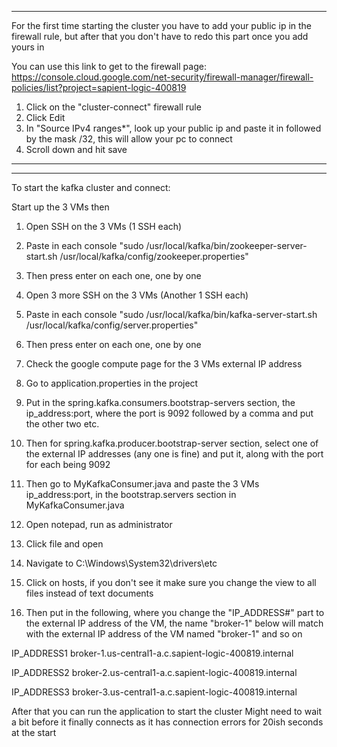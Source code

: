 ---------------------------------------------------------------------------------------------------------
For the first time starting the cluster you have to add your public ip in the firewall rule,
but after that you don't have to redo this part once you add yours in

You can use this link to get to the firewall page:
https://console.cloud.google.com/net-security/firewall-manager/firewall-policies/list?project=sapient-logic-400819

1. Click on the "cluster-connect" firewall rule
2. Click Edit
3. In "Source IPv4 ranges*", look up your public ip and paste it in followed by the mask /32, this will allow your pc to connect
4. Scroll down and hit save
---------------------------------------------------------------------------------------------------------
---------------------------------------------------------------------------------------------------------
To start the kafka cluster and connect:

Start up the 3 VMs then
1. Open SSH on the 3 VMs (1 SSH each)
2. Paste in each console
   "sudo /usr/local/kafka/bin/zookeeper-server-start.sh /usr/local/kafka/config/zookeeper.properties"
3. Then press enter on each one, one by one


4. Open 3 more SSH on the 3 VMs (Another 1 SSH each)
5. Paste in each console
   "sudo /usr/local/kafka/bin/kafka-server-start.sh /usr/local/kafka/config/server.properties"
6. Then press enter on each one, one by one


7. Check the google compute page for the 3 VMs external IP address
8. Go to application.properties in the project
9. Put in the spring.kafka.consumers.bootstrap-servers section, the ip_address:port, where the port is 9092
   followed by a comma and put the other two etc.
10. Then for spring.kafka.producer.bootstrap-server section, select one of the external IP addresses (any one is fine)
    and put it, along with the port for each being 9092
11. Then go to MyKafkaConsumer.java and paste the 3 VMs ip_address:port, in the bootstrap.servers section in
    MyKafkaConsumer.java


12. Open notepad, run as administrator
13. Click file and open
14. Navigate to C:\Windows\System32\drivers\etc
15. Click on hosts, if you don't see it make sure you change the view to all files instead of text documents
16. Then put in the following, where you change the "IP_ADDRESS#" part to the external IP address of the VM,
    the name "broker-1" below will match with the external IP address of the VM named "broker-1" and so on

IP_ADDRESS1 broker-1.us-central1-a.c.sapient-logic-400819.internal

IP_ADDRESS2 broker-2.us-central1-a.c.sapient-logic-400819.internal

IP_ADDRESS3 broker-3.us-central1-a.c.sapient-logic-400819.internal


After that you can run the application to start the cluster
Might need to wait a bit before it finally connects as it has connection errors for 20ish seconds at the start

